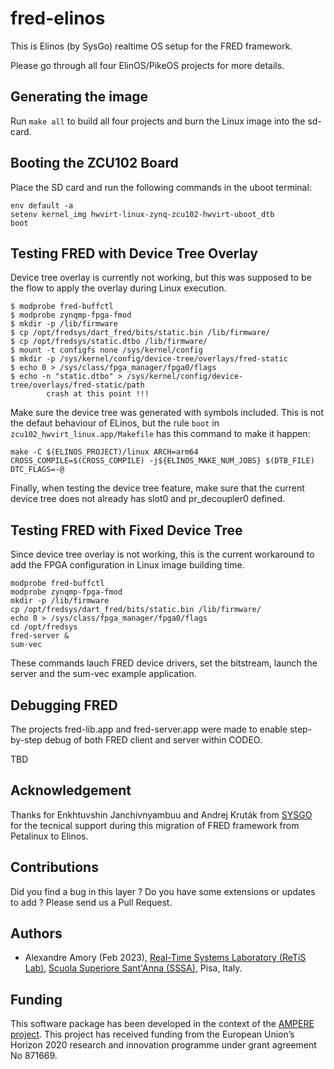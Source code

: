 # fred-elinos

This is Elinos (by SysGo) realtime OS setup for the FRED framework. 

Please go through all four ElinOS/PikeOS projects for more details.

## Generating the image

Run `make all` to build all four projects and burn the Linux image into the sd-card.

## Booting the ZCU102 Board

Place the SD card and run the following commands in the uboot terminal:

```
env default -a
setenv kernel_img hwvirt-linux-zynq-zcu102-hwvirt-uboot_dtb
boot
```

## Testing FRED with Device Tree Overlay

Device tree overlay is currently not working, but this was supposed to be the flow to apply the overlay during Linux execution. 

```
$ modprobe fred-buffctl
$ modprobe zynqmp-fpga-fmod
$ mkdir -p /lib/firmware
$ cp /opt/fredsys/dart_fred/bits/static.bin /lib/firmware/
$ cp /opt/fredsys/static.dtbo /lib/firmware/
$ mount -t configfs none /sys/kernel/config
$ mkdir -p /sys/kernel/config/device-tree/overlays/fred-static
$ echo 0 > /sys/class/fpga_manager/fpga0/flags
$ echo -n "static.dtbo" > /sys/kernel/config/device-tree/overlays/fred-static/path
        crash at this point !!! 
```

Make sure the device tree was generated with symbols included. This is not the defaut behaviour of ELinos, but the rule `boot` in `zcu102_hwvirt_linux.app/Makefile` has this command to make it happen:

```
make -C $(ELINOS_PROJECT)/linux ARCH=arm64 CROSS_COMPILE=$(CROSS_COMPILE) -j${ELINOS_MAKE_NUM_JOBS} $(DTB_FILE) DTC_FLAGS=-@
```

Finally, when testing the device tree feature, make sure that the current device tree does not already has slot0 and pr_decoupler0 defined.

## Testing FRED with Fixed Device Tree

Since device tree overlay is not working, this is the current workaround to add the FPGA configuration in Linux image building time.

```
modprobe fred-buffctl
modprobe zynqmp-fpga-fmod
mkdir -p /lib/firmware
cp /opt/fredsys/dart_fred/bits/static.bin /lib/firmware/
echo 0 > /sys/class/fpga_manager/fpga0/flags
cd /opt/fredsys
fred-server &
sum-vec
```

These commands lauch FRED device drivers, set the bitstream, launch the server and the sum-vec example application.

## Debugging FRED

The projects fred-lib.app and fred-server.app were made to enable step-by-step debug of both FRED client and server within CODEO.

TBD

## Acknowledgement

Thanks for Enkhtuvshin Janchivnyambuu and Andrej Kruták from [SYSGO](https://www.sysgo.com) for the tecnical support during this migration of FRED framework from Petalinux to Elinos.

## Contributions

  Did you find a bug in this layer ? Do you have some extensions or updates to add ? Please send us a Pull Request.

## Authors

 - Alexandre Amory (Feb 2023), [Real-Time Systems Laboratory (ReTiS Lab)](https://retis.santannapisa.it/), [Scuola Superiore Sant'Anna (SSSA)](https://www.santannapisa.it/), Pisa, Italy.

## Funding
 
This software package has been developed in the context of the [AMPERE project](https://ampere-euproject.eu/). This project has received funding from the European Union’s Horizon 2020 research and innovation programme under grant agreement No 871669.
